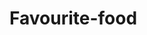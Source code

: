 # Favourite-food
<!DOCTYPE html>
<html lang="en">
<head>
    <meta charset="UTF-8">
    <meta http-equiv="X-UA-Compatible" content="IE=edge">
    <meta name="viewport" content="width=device-width, initial-scale=1.0">
    <title>Favourite food</title>
    <style>
        #topbar{
            background-color: rgb(16, 130, 184);
            padding: 24px;
        }
        .menu-item{
            font-size: 24px;
            padding: 8px;
            font-weight: 500;
        }
        #list-heading{
            font-size: 20px;
            padding-left: 24px;
        }
        .food-list-item{
            font-size: 20px;

        }
        .food-image
        {
            height: 400px;
            width: 400px;
        }
        .food-wrapper
        {
            text-align: center;
        }
    </style>
</head>
<body style="margin: 0; background-color: lightblue;">
    <div id="topbar">
        <span class="menu-item">Index</span>
        <span class="menu-item">Food</span>
        <span class="menu-item">About</span>
    </div>
     <h3 id="list-heading">Top 5 Favourite food: </h3>
     <ul>
        <li><a class="food-list-item" href="#Biriyani">Biriyani</a></li>
        <li><a class="food-list-item" href="#pizza">pizza</a></li>
        <li><a class="food-list-item" href="#lasagna">lasagna</a></li>
        <li><a class="food-list-item" href="#Burger">Burger</a></li>
        <li><a class="food-list-item" href="#Caesar salad">Caesar salad</a></li>
     </ul>

     <div class="food-wrapper">
        <img id="Biriyani" class="food-image" src="https://thumbs.dreamstime.com/b/hyderabadi-chicken-biryani-38473399.jpg" alt="chicken-biryani">
        <p>Biriyani</p>
     </div>
     <div id="pizza" class="food-wrapper">
        <img class="food-image" src="https://img.onmanorama.com/content/dam/mm/en/food/features/images/2021/10/17/pizza.jpg.transform/schema-16x9/image.jpg" alt="pizza">
        <p>pizza</p>
     </div>
     <div id="lasagna" class="food-wrapper">
        <img class="food-image" src="https://thumbs.dreamstime.com/b/tomato-ground-beef-lasagne-cheese-layered-sheets-traditional-italian-pasta-served-white-plate-dark-64979694.jpg" alt="lasagne">
        <p>lasagna</p>
     </div>
     <div id="Burger" class="food-wrapper">
        <img class="food-image" src="https://media.istockphoto.com/id/1188412964/photo/hamburger-with-cheese-and-french-fries.jpg?s=612x612&w=0&k=20&c=lmJ0qUjC3FtCrWOGU0hWvqBgXcKZ1imiXKOMuHRfFH8=" alt="Burger">
        <p>Burger</p>
     </div>
     <div id="Caesar salad" class="food-wrapper">
        <img class="food-image" src="https://thumbs.dreamstime.com/b/chicken-caesar-salad-delicious-parmesan-cheese-dressing-croutons-115376441.jpg" alt="chicken-caesar-salad-delicious">
        <p>Caesar salad</p>
     </div>
</body>
</html>
